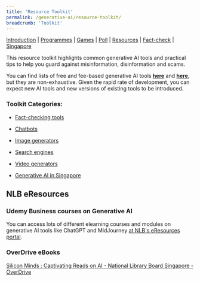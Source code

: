 ```yaml
---
title: 'Resource Toolkit'
permalink: /generative-ai/resource-toolkit/
breadcrumb: 'Toolkit'
---
```


[Introduction](/generative-ai/games/)  |   [Programmes](/generative-ai/programmes/)  |  [Games](/generative-ai/games/)  |  [Poll](/generative-ai/gen-ai-poll/)  | [Resources](/generative-ai/resource-toolkit/)  | [Fact-check](/generative-ai/fact-checking-tools/)  | [Singapore](/generative-ai/generative-ai-singapore/)

This resource toolkit highlights common generative AI tools and practical tips to help you guard against misinformation, disinformation and scams.

You can find lists of free and fee-based generative AI tools **[here](https://www.fastcompany.com/90856183/30-ai-tools-you-can-try-for-free 
)** and **[here](https://mostpopularaitools.com/)**, but they are non-exhaustive. Given the rapid rate of development, you can expect new AI tools and new versions of existing tools to be introduced.  

### Toolkit Categories:

- [Fact-checking tools](/generative-ai/fact-checking-tools/)

- [Chatbots](/generative-ai/ai-chatbots/)

- [Image generators](/generative-ai/ai-image-generators/)

- [Search engines](/generative-ai/ai-search-engines/)

- [Video generators](/generative-ai/ai-video-generators/)

- [Generative AI in Singapore](/generative-ai/generative-ai-singapore/)

  

## NLB eResources

### Udemy Business courses on Generative AI

You can access lots of different elearning courses and modules on generative AI tools like ChatGPT and  MidJourney [at NLB's eResources portal](https://eresources.nlb.gov.sg/main/Browse?startsWith=u).

 

### OverDrive eBooks

[Silicon Minds : Captivating Reads on AI - National Library Board Singapore - OverDrive](https://nlb.overdrive.com/collection/1459950)

 

